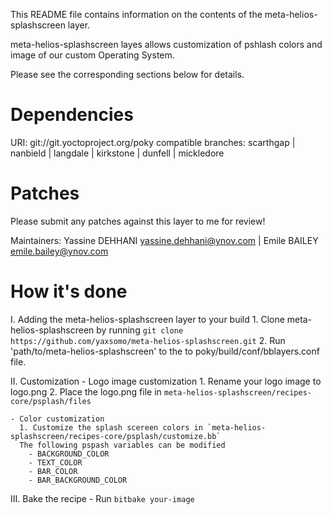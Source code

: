 This README file contains information on the contents of the meta-helios-splashscreen layer.

meta-helios-splashscreen layes allows customization of pshlash colors and image of our custom Operating System.

Please see the corresponding sections below for details.

Dependencies
============

  URI: git://git.yoctoproject.org/poky
  compatible branches: scarthgap | nanbield | langdale | kirkstone | dunfell | mickledore


Patches
=======

Please submit any patches against this layer to me for review!

Maintainers: Yassine DEHHANI <yassine.dehhani@ynov.com> | Emile BAILEY <emile.bailey@ynov.com>



How it's done
=================

  I. Adding the meta-helios-splashscreen layer to your build
    1. Clone meta-helios-splashscreen by running `git clone https://github.com/yaxsomo/meta-helios-splashscreen.git`
    2. Run 'path/to/meta-helios-splashscreen' to the to poky/build/conf/bblayers.conf file.

  II. Customization
    - Logo image customization
      1. Rename your logo image to logo.png
      2. Place the logo.png file in `meta-helios-splashscreen/recipes-core/psplash/files`

    - Color customization
      1. Customize the splash scereen colors in `meta-helios-splashscreen/recipes-core/psplash/customize.bb`
      The following pspash variables can be modified
        - BACKGROUND_COLOR
        - TEXT_COLOR
        - BAR_COLOR
        - BAR_BACKGROUND_COLOR

  III. Bake the recipe
      - Run `bitbake your-image`
